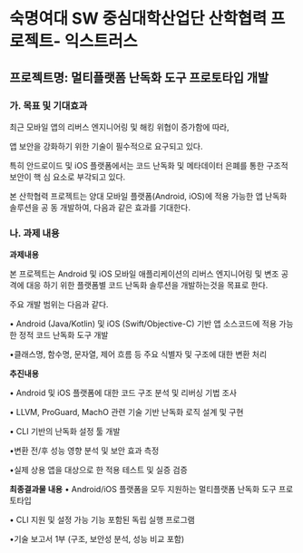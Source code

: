 # 숙명여대 SW 중심대학산업단 산학협력 프로젝트- 익스트러스

## 프로젝트명: 멀티플랫폼 난독화 도구 프로토타입 개발

### **가. 목표 및 기대효과**

최근 모바일 앱의 리버스 엔지니어링 및 해킹 위협이 증가함에 따라, 

앱 보안을 강화하기 위한 기술이 필수적으로 요구되고 있다.

특히 안드로이드 및 iOS 플랫폼에서는 코드 난독화 및 메타데이터 은폐를 통한 구조적 보안이 핵
심 요소로 부각되고 있다.

본 산학협력 프로젝트는 양대 모바일 플랫폼(Android, iOS)에 적용 가능한 앱 난독화 솔루션을 공
동 개발하여, 다음과 같은 효과를 기대한다.

### **나. 과제 내용**

**과제내용**

본 프로젝트는 Android 및 iOS 모바일 애플리케이션의 리버스 엔지니어링 및 변조 공격에 대응
하기 위한 플랫폼별 코드 난독화 솔루션을 개발하는것을 목표로 한다.

주요 개발 범위는 다음과 같다.

• Android (Java/Kotlin) 및 iOS (Swift/Objective-C) 기반 앱 소스코드에 적용 가능한 정적
코드 난독화 도구 개발

•클래스명, 함수명, 문자열, 제어 흐름 등 주요 식별자 및 구조에 대한 변환 처리

**추진내용**

• Android 및 iOS 플랫폼에 대한 코드 구조 분석 및 리버싱 기법 조사

• LLVM, ProGuard, MachO 관련 기술 기반 난독화 로직 설계 및 구현

• CLI 기반의 난독화 설정 툴 개발

•변환 전/후 성능 영향 분석 및 보안 효과 측정

•실제 상용 앱을 대상으로 한 적용 테스트 및 실증 검증

**최종결과물 내용**
• Android/iOS 플랫폼을 모두 지원하는 멀티플랫폼 난독화 도구 프로토타입

• CLI 지원 및 설정 가능 기능 포함된 독립 실행 프로그램

•기술 보고서 1부 (구조, 보안성 분석, 성능 비교 포함)
 
 
